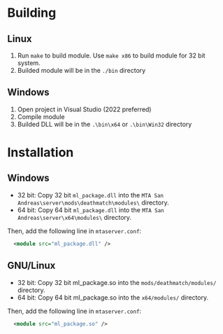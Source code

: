 # Building

## Linux
1. Run `make` to build module. Use `make x86` to build module for 32 bit system.
2. Builded module will be in the `./bin` directory

## Windows
1. Open project in Visual Studio (2022 preferred)
2. Compile module
3. Builded DLL will be in the `.\bin\x64` or `.\bin\Win32` directory

# Installation

## Windows

* 32 bit: Copy 32 bit `ml_package.dll` into the `MTA San Andreas\server\mods\deathmatch\modules\` directory.
* 64 bit: Copy 64 bit `ml_package.dll` into the `MTA San Andreas\server\x64\modules\` directory.

Then, add the following line in `mtaserver.conf`:

```xml
  <module src="ml_package.dll" />
```
## GNU/Linux

* 32 bit: Copy 32 bit ml_package.so into the `mods/deathmatch/modules/` directory.
* 64 bit: Copy 64 bit ml_package.so into the `x64/modules/` directory.

Then, add the following line in `mtaserver.conf`:

```xml
  <module src="ml_package.so" />
```